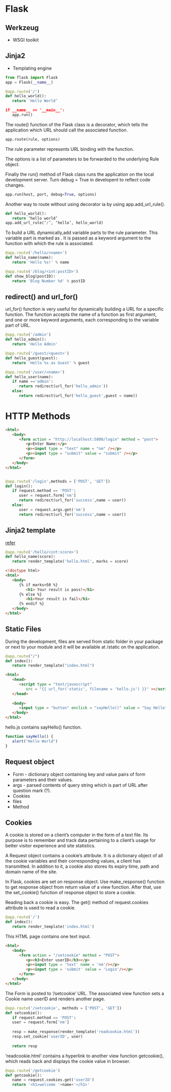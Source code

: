 # Flask

## Werkzeug
- WSGI toolkit

## Jinja2
- Templating engine

```python
from flask import Flask
app = Flask(__name__)

@app.route('/')
def hello_world():
   return 'Hello World’

if __name__ == '__main__':
   app.run()
```

The route() function of the Flask class is a decorator, which tells the application which URL should call the associated function.
```python
app.route(rule, options)
```

The rule parameter represents URL binding with the function.

The options is a list of parameters to be forwarded to the underlying Rule object.

Finally the run() method of Flask class runs the application on the local development server.
Turn debug = True in developent to reflect code changes.

```python
app.run(host, port, debug=True, options)
```
Another way to route without using decorator ia by using app.add_url_rule().

```python
def hello_world():
   return ‘hello world’
app.add_url_rule(‘/’, ‘hello’, hello_world)
```

To build a URL dynamically,add variable parts to the rule parameter. This variable part is marked as <variable-name>. It is passed as a keyword argument to the function with which the rule is associated.
```python
@app.route('/hello/<name>')
def hello_name(name):
   return 'Hello %s!' % name

@app.route('/blog/<int:postID>')
def show_blog(postID):
   return 'Blog Number %d' % postID
```
## redirect() and url_for()
url_for() function is very useful for dynamically building a URL for a specific function. The function accepts the name of a function as first argument, and one or more keyword arguments, each corresponding to the variable part of URL.

```python
@app.route('/admin')
def hello_admin():
   return 'Hello Admin'

@app.route('/guest/<guest>')
def hello_guest(guest):
   return 'Hello %s as Guest' % guest

@app.route('/user/<name>')
def hello_user(name):
   if name =='admin':
      return redirect(url_for('hello_admin'))
   else:
      return redirect(url_for('hello_guest',guest = name))
```
# HTTP Methods

```html
<html>
   <body>
      <form action = "http://localhost:5000/login" method = "post">
         <p>Enter Name:</p>
         <p><input type = "text" name = "nm" /></p>
         <p><input type = "submit" value = "submit" /></p>
      </form>
   </body>
</html>
```

```python

@app.route('/login',methods = ['POST', 'GET'])
def login():
   if request.method == 'POST':
      user = request.form['nm']
      return redirect(url_for('success',name = user))
   else:
      user = request.args.get('nm')
      return redirect(url_for('success',name = user))
```

## Jinja2 template
[refer](https://www.tutorialspoint.com/flask/flask_templates.htm)

```python
@app.route('/hello/<int:score>')
def hello_name(score):
   return render_template('hello.html', marks = score)
```

```html
<!doctype html>
<html>
   <body>
      {% if marks>50 %}
         <h1> Your result is pass!</h1>
      {% else %}
         <h1>Your result is fail</h1>
      {% endif %}
   </body>
</html>
```
## Static Files
During the development,  files are served from static folder in your package or next to your module and it will be available at /static on the application.

```python
@app.route("/")
def index():
   return render_template("index.html")
```

```html
<html>
   <head>
      <script type = "text/javascript" 
         src = "{{ url_for('static', filename = 'hello.js') }}" ></script>
   </head>
   
   <body>
      <input type = "button" onclick = "sayHello()" value = "Say Hello" />
   </body>
</html>
```

hello.js contains sayHello() function.
```js
function sayHello() {
   alert("Hello World")
}
```

## Request object
- Form - dictionary object containing key and value pairs of form parameters and their values.
- args - parsed contents of query string which is part of URL after question mark (?).
- Cookies
- files
- Method

## Cookies
A cookie is stored on a client’s computer in the form of a text file. Its purpose is to remember and track data pertaining to a client’s usage for better visitor experience and site statistics.

A Request object contains a cookie’s attribute. It is a dictionary object of all the cookie variables and their corresponding values, a client has transmitted. In addition to it, a cookie also stores its expiry time, path and domain name of the site.

In Flask, cookies are set on response object. Use make_response() function to get response object from return value of a view function. After that, use the set_cookie() function of response object to store a cookie.

Reading back a cookie is easy. The get() method of request.cookies attribute is used to read a cookie.

```python
@app.route('/')
def index():
   return render_template('index.html')
```
This HTML page contains one text input.
```html
<html>
   <body>
      <form action = "/setcookie" method = "POST">
         <p><h3>Enter userID</h3></p>
         <p><input type = 'text' name = 'nm'/></p>
         <p><input type = 'submit' value = 'Login'/></p>
      </form>
   </body>
</html>
```
The Form is posted to ‘/setcookie’ URL. The associated view function sets a Cookie name userID and renders another page.

```python
@app.route('/setcookie', methods = ['POST', 'GET'])
def setcookie():
   if request.method == 'POST':
   user = request.form['nm']
   
   resp = make_response(render_template('readcookie.html'))
   resp.set_cookie('userID', user)
   
   return resp
```
‘readcookie.html’ contains a hyperlink to another view function getcookie(), which reads back and displays the cookie value in browser.

```python
@app.route('/getcookie')
def getcookie():
   name = request.cookies.get('userID')
   return '<h1>welcome '+name+'</h1>'
```
